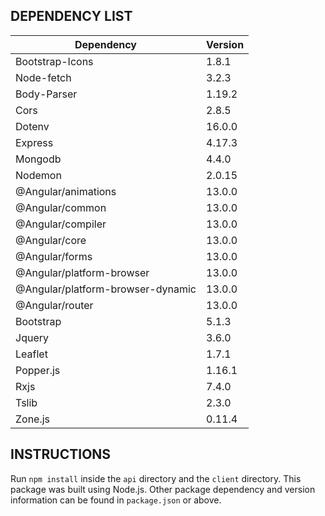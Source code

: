 DEPENDENCY LIST
----------------------------------------------------------------------
Dependency | Version 
--- | ---
Bootstrap-Icons | 1.8.1 
Node-fetch | 3.2.3
Body-Parser | 1.19.2
Cors | 2.8.5
Dotenv | 16.0.0
Express | 4.17.3
Mongodb | 4.4.0
Nodemon | 2.0.15
@Angular/animations | 13.0.0
@Angular/common | 13.0.0
@Angular/compiler | 13.0.0
@Angular/core | 13.0.0
@Angular/forms	| 13.0.0
@Angular/platform-browser | 13.0.0
@Angular/platform-browser-dynamic | 13.0.0
@Angular/router | 13.0.0
Bootstrap | 5.1.3
Jquery | 3.6.0
Leaflet | 1.7.1
Popper.js | 1.16.1
Rxjs | 7.4.0
Tslib | 2.3.0
Zone.js | 0.11.4


INSTRUCTIONS
----------------------------------------------------------------------

Run `npm install` inside the `api` directory and the `client` directory. This package was built using Node.js. Other package dependency and version information can be found in `package.json` or above.
